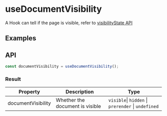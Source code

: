# useDocumentVisibility

A Hook can tell if the page is visible, refer to [visibilityState API](https://developer.mozilla.org/docs/Web/API/Document/visibilityState)

## Examples

<code src="./demo/demo1.tsx"></code>

## API

```typescript
const documentVisibility = useDocumentVisibility();
```

### Result

| Property           | Description                     | Type                                               |
| ------------------ | ------------------------------- | -------------------------------------------------- |
| documentVisibility | Whether the document is visible | `visible`\| `hidden` \| `prerender` \| `undefined` |

